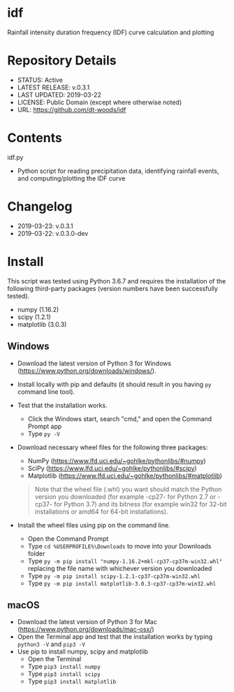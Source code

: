 # idf
Rainfall intensity duration frequency (IDF) curve calculation and plotting

# Repository Details

* STATUS: Active
* LATEST RELEASE: v.0.3.1
* LAST UPDATED: 2019-03-22
* LICENSE: Public Domain (except where otherwise noted)
* URL: https://github.com/dt-woods/idf

# Contents

idf.py

- Python script for reading precipitation data, identifying rainfall events, and computing/plotting the IDF curve

# Changelog

* 2019-03-23: v.0.3.1
* 2019-03-22: v.0.3.0-dev

# Install

This script was tested using Python 3.6.7 and requires the installation of the following third-party packages (version numbers have been successfully tested).

* numpy (1.16.2)
* scipy (1.2.1)
* matplotlib (3.0.3)

## Windows

* Download the latest version of Python 3 for Windows (https://www.python.org/downloads/windows/).
* Install locally with pip and defaults (it should result in you having `py` command line tool).
* Test that the installation works.
    - Click the Windows start, search "cmd," and open the Command Prompt app
    - Type `py -V`
* Download necessary wheel files for the following three packages:
    - NumPy (https://www.lfd.uci.edu/~gohlke/pythonlibs/#numpy)
    - SciPy (https://www.lfd.uci.edu/~gohlke/pythonlibs/#scipy)
    - Matplotlib (https://www.lfd.uci.edu/~gohlke/pythonlibs/#matplotlib)

    > Note that the wheel file (.whl) you want should match the Python version you downloaded (for example -cp27- for Python 2.7 or -cp37- for Python 3.7) and its bitness (for example win32 for 32-bit installations or amd64 for 64-bit installations).

* Install the wheel files using pip on the command line.
    - Open the Command Prompt
    - Type `cd %USERPROFILE%\Downloads` to move into your Downloads folder
    - Type `py -m pip install "numpy‑1.16.2+mkl‑cp37‑cp37m‑win32.whl"` replacing the file name with whichever version you downloaded
    - Type `py -m pip install scipy‑1.2.1‑cp37‑cp37m‑win32.whl`
    - Type `py -m pip install matplotlib‑3.0.3‑cp37‑cp37m‑win32.whl`

## macOS

* Download the latest version of Python 3 for Mac (https://www.python.org/downloads/mac-osx/)
* Open the Terminal app and test that the installation works by typing `python3 -V` and `pip3 -V`
* Use pip to install numpy, scipy and matplotlib
    - Open the Terminal
    - Type `pip3 install numpy`
    - Type `pip3 install scipy`
    - Type `pip3 install matplotlib`
